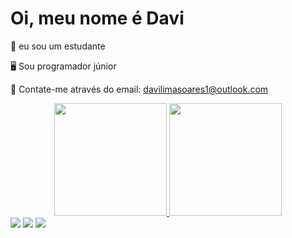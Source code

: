 <h1 class="display-4">
Oi, meu nome é Davi
</h1>

📖 eu sou um estudante

🖥️ Sou programador júnior

📧 Contate-me através do email: davilimasoares1@outlook.com 


<div align="center">
  <a href="https://github.com/DaviLimS">
  <img height="180em" src="https://github-readme-stats.vercel.app/api?username=DaviLimS&show_icons=true&theme=blue&include_all_commits=true&count_private=true"/>
  <img height="180em" src="https://github-readme-stats.vercel.app/api/top-langs/?username=DaviLimS&layout=compact&langs_count=7&theme=orange"/>
</div>

<div>  
  <a href="https://instagram.com/_davi.lim_" target="_blank"><img src="https://img.shields.io/badge/-Instagram-%23E4405F?style=for-the-badge&logo=instagram&logoColor=white" target="_blank"></a>
  <a href = "mailto:davilimasoares1outlook.com"><img src="https://img.shields.io/badge/-Outlook-%23333?style=for-the-badge&logo=hotmail&logoColor=white" target="_blank"></a>
  <a href = "https://twitter.com/Blwkz1"><img src="https://img.shields.io/badge/Twitter-1DA1F2?style=for-the-badge&logo=twitter&logoColor=white" target="_blank"></a>
</div>
  
<div>
  <a href="https://github.com/DaviLimS" target="_blank"><img src="" target="_blank"></a>
</div>
